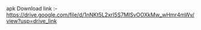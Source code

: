 apk Download link :-
https://drive.google.com/file/d/1nNKt5L2xrI5S7MISvOOXkMw_wHmr4mWv/view?usp=drive_link
 
